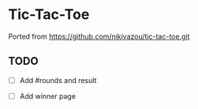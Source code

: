 # Tic-Tac-Toe 

Ported from https://github.com/nikivazou/tic-tac-toe.git

## TODO

- [ ] Add #rounds and result
- [ ] Add winner page


